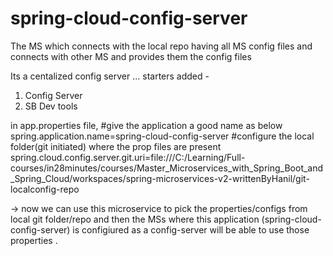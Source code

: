 # spring-cloud-config-server
The MS which connects with the local repo having all MS config files and connects with other MS and provides them the config files

Its a centalized config server ...
starters added -
1. Config Server 
2. SB Dev tools

in app.properties file,
#give the application a good name as below
spring.application.name=spring-cloud-config-server
#configure the local folder(git initiated) where the prop files are present
spring.cloud.config.server.git.uri=file:///C:/Learning/Full-courses/in28minutes/courses/Master_Microservices_with_Spring_Boot_and_Spring_Cloud/workspaces/spring-microservices-v2-writtenByHanil/git-localconfig-repo

-> now we can use this microservice to pick the properties/configs from local git folder/repo and then the MSs where this application (spring-cloud-config-server) is configiured as a config-server will be able to use those properties .
